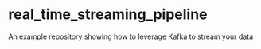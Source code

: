 # real_time_streaming_pipeline
An example repository showing how to leverage Kafka to stream your data
